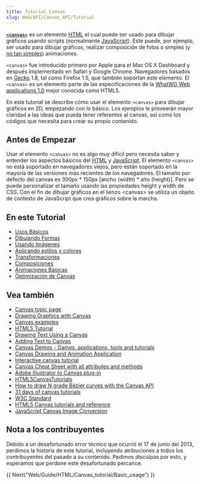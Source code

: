 ```yaml
---
title: Tutorial Canvas
slug: Web/API/Canvas_API/Tutorial
---
```


[**`<canvas>`**](/es/docs/HTML/Canvas) es un elemento [HTML](/es/docs/HTML) el cual puede ser usado para dibujar gráficos usando scripts (normalmente [JavaScript](/es/docs/JavaScript)). Este puede, por ejemplo, ser usado para dibujar gráficos, realizar composición de fotos o simples (y [no tan simples](/es/docs/HTML/Canvas/A_Basic_RayCaster)) animaciones.

`<canvas>` fue introducido primero por Apple para el Mac OS X Dashboard y después implementado en Safari y Google Chrome. Navegadores basados en [Gecko](/es/docs/Gecko) 1.8, tal como Firefox 1.5, que también soportan este elemento. El `<canvas>` es un elemento parte de las especificaciones de la [WhatWG Web applications 1.0](http://www.whatwg.org/specs/web-apps/current-work/) mejor conocida como HTML5.

En este tutorial se describe cómo usar el elemento `<canvas>` para dibujar gráficos en 2D, empezando con lo básico. Los ejemplos le proveerán mayor claridad a las ideas que pueda tener referentes al canvas, así como los códigos que necesita para crear su propio contenido.

## Antes de Empezar

Usar el elemento `<canvas>` no es algo muy díficil pero necesita saber y entender los aspectos básicos del [HTML](/es/docs/HTML) y [JavaScript](/es/docs/JavaScript). El elemento `<canvas>` no está soportado en navegadores viejos, pero están soportado en la mayoría de las versiones más recientes de los navegadores. El tamaño por defecto del canvas es 300px \* 150px \[ancho (width) \* alto (height)]. Pero se puede personalizar el tamaño usando las propiedades height y width de CSS. Con el fin de dibujar gráficos en el lienzo \<canvas> se utiliza un objeto de contexto de JavaScript que crea gráficos sobre la marcha.

## En este Tutorial

- [Usos Básicos](/es/docs/Web/Guide/HTML/Canvas_tutorial/Basic_usage)
- [Dibujando Formas](/es/docs/Web/Guide/HTML/Canvas_tutorial/Drawing_shapes)
- [Usando Imágenes](/es/docs/Web/Guide/HTML/Canvas_tutorial/Using_images)
- [Aplicando estilos y colores](/es/docs/Web/Guide/HTML/Canvas_tutorial/Applying_styles_and_colors)
- [Transformaciones](/es/docs/Web/Guide/HTML/Canvas_tutorial/Transformations)
- [Composiciones](/es/docs/Web/Guide/HTML/Canvas_tutorial/Compositing)
- [Animaciones Básicas](/es/docs/Web/Guide/HTML/Canvas_tutorial/Basic_animations)
- [Optimización de Canvas](/es/docs/Web/Guide/HTML/Canvas_tutorial/Optimizing_canvas)

## Vea también

- [Canvas topic page](/es/docs/HTML/Canvas)
- [Drawing Graphics with Canvas](/es/docs/HTML/Canvas/Drawing_Graphics_with_Canvas)
- [Canvas examples](/es/docs/tag/Canvas_examples)
- [HTML5 Tutorial](http://www.html5andcss3.org)
- [Drawing Text Using a Canvas](/es/docs/Drawing_text_using_a_canvas)
- [Adding Text to Canvas](http://developer.apple.com/library/safari/#documentation/AudioVideo/Conceptual/HTML-canvas-guide/AddingText/AddingText.html#//apple_ref/doc/uid/TP40010542-CH6-SW4)
- [Canvas Demos - Games, applications, tools and tutorials](http://www.canvasdemos.com/)
- [Canvas Drawing and Animation Application](http://canvimation.github.com/)
- [Interactive canvas tutorial](http://billmill.org/static/canvastutorial/)
- [Canvas Cheat Sheet with all attributes and methods](http://blog.nihilogic.dk/2009/02/html5-canvas-cheat-sheet.html)
- [Adobe Illustrator to Canvas plug-in](http://visitmix.com/labs/ai2canvas/)
- [HTML5CanvasTutorials](http://www.html5canvastutorials.com/)
- [How to draw N grade Bézier curves with the Canvas API](http://html5tutorial.com/how-to-draw-n-grade-bezier-curve-with-canvas-api)
- [31 days of canvas tutorials](http://creativejs.com/2011/08/31-days-of-canvas-tutorials/)
- [W3C Standard](http://www.w3.org/TR/2dcontext/)
- [HTML5 Canvas tutorials and reference](http://www.tutorialspark.com/html5/HTML5_canvas_Intro.php)
- [JavaScript Canvas Image Conversion](http://davidwalsh.name/convert-canvas-image)

## Nota a los contribuyentes

Debido a un desafortunado error técnico que ocurrió el 17 de junio del 2013, perdimos la historia de este tutorial, incluyendo atribuciones a todos los contribuyentes del pasado a su contenido. Pedimos disculpas por esto, y esperamos que perdone este desafortunado percance.

{{ Next("Web/Guide/HTML/Canvas_tutorial/Basic_usage") }}
